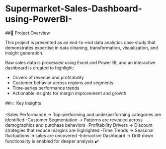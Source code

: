 # Supermarket-Sales-Dashboard-using-PowerBI-

##🚀 Project Overview

This project is presented as an end-to-end data analytics case study that demonstrates expertise in data cleaning, transformation, visualization, and insight generation.

Raw sales data is processed using Excel and Power BI, and an interactive dashboard is created to highlight:

- Drivers of revenue and profitability
- Customer behavior across regions and segments
- Time-series performance trends
- Actionable insights for margin improvement and growth

##📈 Key Insights

-Sales Performance → Top-performing and underperforming categories are identified
-Customer Segmentation → Patterns are revealed across demographics and purchase behaviors
-Profitability Drivers → Discount strategies that reduce margins are highlighted
-Time Trends → Seasonal fluctuations in sales are uncovered
-Interactive Dashboard → Drill-down functionality is enabled for deeper analysis
✔️
